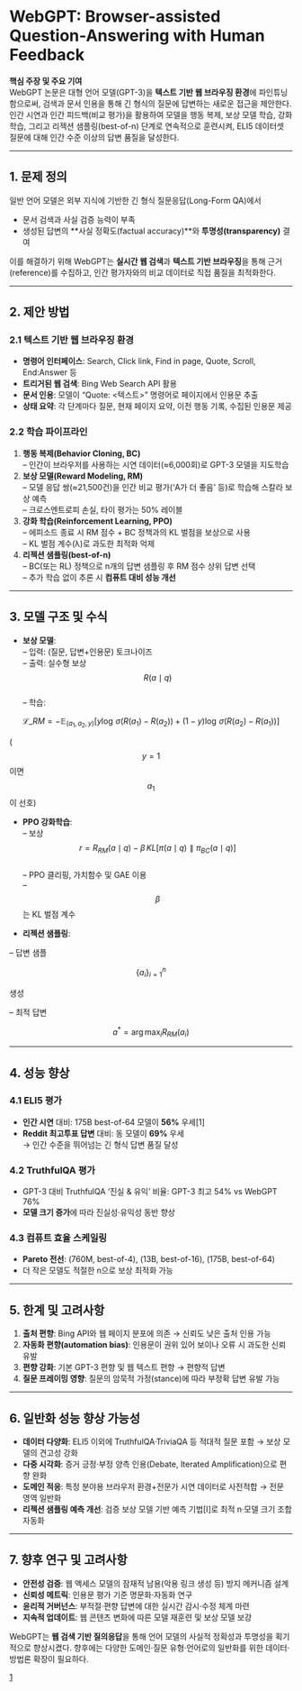 # WebGPT: Browser-assisted Question-Answering with Human Feedback

**핵심 주장 및 주요 기여**  
WebGPT 논문은 대형 언어 모델(GPT-3)을 **텍스트 기반 웹 브라우징 환경**에 파인튜닝함으로써, 검색과 문서 인용을 통해 긴 형식의 질문에 답변하는 새로운 접근을 제안한다. 인간 시연과 인간 피드백(비교 평가)을 활용하여 모델을 행동 복제, 보상 모델 학습, 강화학습, 그리고 리젝션 샘플링(best-of-n) 단계로 연속적으로 훈련시켜, ELI5 데이터셋 질문에 대해 인간 수준 이상의 답변 품질을 달성한다.  

***

## 1. 문제 정의  
일반 언어 모델은 외부 지식에 기반한 긴 형식 질문응답(Long-Form QA)에서  
-  문서 검색과 사실 검증 능력이 부족  
-  생성된 답변의 **사실 정확도(factual accuracy)**와 **투명성(transparency)** 결여  

이를 해결하기 위해 WebGPT는 **실시간 웹 검색**과 **텍스트 기반 브라우징**을 통해 근거(reference)를 수집하고, 인간 평가자와의 비교 데이터로 직접 품질을 최적화한다.  

***

## 2. 제안 방법  

### 2.1 텍스트 기반 웹 브라우징 환경  
-  **명령어 인터페이스**: Search, Click link, Find in page, Quote, Scroll, End:Answer 등  
-  **트리거된 웹 검색**: Bing Web Search API 활용  
-  **문서 인용**: 모델이 “Quote: <텍스트>” 명령어로 페이지에서 인용문 추출  
-  **상태 요약**: 각 단계마다 질문, 현재 페이지 요약, 이전 행동 기록, 수집된 인용문 제공  

### 2.2 학습 파이프라인  
1) **행동 복제(Behavior Cloning, BC)**  
   – 인간이 브라우저를 사용하는 시연 데이터(≈6,000회)로 GPT-3 모델을 지도학습  
2) **보상 모델(Reward Modeling, RM)**  
   – 모델 응답 쌍(≈21,500건)을 인간 비교 평가(‘A가 더 좋음’ 등)로 학습해 스칼라 보상 예측  
   – 크로스엔트로피 손실, 타이 평가는 50% 레이블  
3) **강화 학습(Reinforcement Learning, PPO)**  
   – 에피소드 종료 시 RM 점수 + BC 정책과의 KL 벌점을 보상으로 사용  
   – KL 벌점 계수(λ)로 과도한 최적화 억제  
4) **리젝션 샘플링(best-of-n)**  
   – BC(또는 RL) 정책으로 n개의 답변 샘플링 후 RM 점수 상위 답변 선택  
   – 추가 학습 없이 추론 시 **컴퓨트 대비 성능 개선**  

***

## 3. 모델 구조 및 수식  

-  **보상 모델**:  
  – 입력: (질문, 답변+인용문) 토크나이즈  
  – 출력: 실수형 보상 $$R(a\mid q)$$  
  – 학습:  

$$
    \mathcal{L}\_{RM} = -\mathbb{E}_{(a_1, a_2, y)}\bigl[y\log\,\sigma(R(a_1)-R(a_2)) + (1-y)\log\,\sigma(R(a_2)-R(a_1))\bigr]
  $$  
  
  ($$y=1$$이면 $$a_1$$이 선호)  

-  **PPO 강화학습**:  
  – 보상 $$r = R_{RM}(a\mid q) - \beta\,KL[\pi(a\mid q)\parallel\pi_{BC}(a\mid q)]$$  
  – PPO 클리핑, 가치함수 및 GAE 이용  
  – $$\beta$$는 KL 벌점 계수  

-  **리젝션 샘플링**:  

– 답변 샘플 
```math
\{a_i\}_{i = 1}^n
```
 생성  

– 최적 답변 
```math
a^*=\arg\max_i R_{RM}(a_i)
```

***

## 4. 성능 향상  

### 4.1 ELI5 평가  
-  **인간 시연** 대비: 175B best-of-64 모델이 **56%** 우세[1]
-  **Reddit 최고투표 답변** 대비: 동 모델이 **69%** 우세  
→ 인간 수준을 뛰어넘는 긴 형식 답변 품질 달성  

### 4.2 TruthfulQA 평가  
-  GPT-3 대비 TruthfulQA ‘진실 & 유익’ 비율: GPT-3 최고 54% vs WebGPT 76%  
-  **모델 크기 증가**에 따라 진실성·유익성 동반 향상  

### 4.3 컴퓨트 효율 스케일링  
-  **Pareto 전선**: (760M, best-of-4), (13B, best-of-16), (175B, best-of-64)  
-  더 작은 모델도 적절한 n으로 보상 최적화 가능  

***

## 5. 한계 및 고려사항  

1) **출처 편향**: Bing API와 웹 페이지 분포에 의존 → 신뢰도 낮은 출처 인용 가능  
2) **자동화 편향(automation bias)**: 인용문이 권위 있어 보이나 오류 시 과도한 신뢰 유발  
3) **편향 강화**: 기본 GPT-3 편향 및 웹 텍스트 편향 → 편향적 답변  
4) **질문 프레이밍 영향**: 질문의 암묵적 가정(stance)에 따라 부정확 답변 유발 가능  

***

## 6. 일반화 성능 향상 가능성  

-  **데이터 다양화**: ELI5 이외에 TruthfulQA·TriviaQA 등 적대적 질문 포함 → 보상 모델의 견고성 강화  
-  **다중 시각화**: 증거 긍정·부정 양측 인용(Debate, Iterated Amplification)으로 편향 완화  
-  **도메인 적응**: 특정 분야용 브라우저 환경+전문가 시연 데이터로 사전적합 → 전문 영역 일반화  
-  **리젝션 샘플링 예측 개선**: 검증 보상 모델 기반 예측 기법[I]로 최적 n·모델 크기 조합 자동화  

***

## 7. 향후 연구 및 고려사항  

-  **안전성 검증**: 웹 액세스 모델의 잠재적 남용(악용 링크 생성 등) 방지 메커니즘 설계  
-  **신뢰성 메트릭**: 인용문 평가 기준 명문화·자동화 연구  
-  **윤리적 거버넌스**: 부적절·편향 답변에 대한 실시간 감시·수정 체계 마련  
-  **지속적 업데이트**: 웹 콘텐츠 변화에 따른 모델 재훈련 및 보상 모델 보강  

WebGPT는 **웹 검색 기반 질의응답**을 통해 언어 모델의 사실적 정확성과 투명성을 획기적으로 향상시켰다. 향후에는 다양한 도메인·질문 유형·언어로의 일반화를 위한 데이터·방법론 확장이 필요하다.

[1](https://ppl-ai-file-upload.s3.amazonaws.com/web/direct-files/attachments/22370781/e4e9b6b3-4542-4bc5-a1a7-ff9c8a29b25e/2112.09332v3.pdf)

